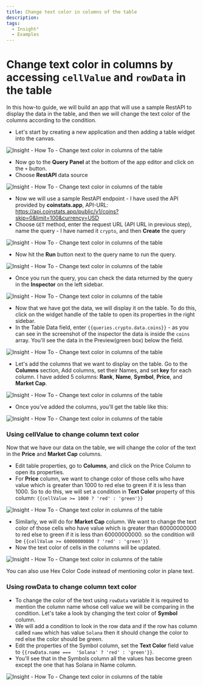```yaml
---
title: Change text color in columns of the table
description: 
tags:
  - Insight²
  - Examples
---
```


# Change text color in columns by accessing `cellValue` and `rowData` in the table

In this how-to guide, we will build an app that will use a sample RestAPI to display the data in the table, and then we will change the text color of the columns according to the condition.

- Let's start by creating a new application and then adding a table widget into the canvas.


![Insight - How To - Change text color in columns of the table](/_images/insight2/how-to/change-text-color/newapp.gif)


- Now go to the **Query Panel** at the bottom of the app editor and click on the `+` button.
- Choose **RestAPI** data source


![Insight - How To - Change text color in columns of the table](/_images/insight2/how-to/change-text-color/restapi.png)


- Now we will use a sample RestAPI endpoint -  I have used the API provided by **coinstats.app**, API-URL:
https://api.coinstats.app/public/v1/coins?skip=0&limit=100&currency=USD
- Choose `GET` method, enter the request URL (API URL in previous step), name the query - I have named it `crypto`, and then **Create** the query


![Insight - How To - Change text color in columns of the table](/_images/insight2/how-to/change-text-color/apiendpoint.png)


- Now hit the **Run** button next to the query name to run the query.


![Insight - How To - Change text color in columns of the table](/_images/insight2/how-to/change-text-color/runquery.png)


- Once you run the query, you can check the data returned by the query in the **Inspector** on the left sidebar.


![Insight - How To - Change text color in columns of the table](/_images/insight2/how-to/change-text-color/inspectord.png)



- Now that we have got the data, we will display it on the table. To do this, click on the widget handle of the table to open its properties in the right sidebar.
- In the Table Data field, enter `{{queries.crypto.data.coins}}` - as you can see in the screenshot of the inspector the data is inside the `coins` array. You'll see the data in the Preview(green box) below the field.



![Insight - How To - Change text color in columns of the table](/_images/insight2/how-to/change-text-color/data.png)


- Let's add the columns that we want to display on the table. Go to the **Columns** section, Add columns, set their Names, and set **key** for each column. I have added 5 columns: **Rank**, **Name**, **Symbol**, **Price**, and **Market Cap**.


![Insight - How To - Change text color in columns of the table](/_images/insight2/how-to/change-text-color/columns.png)


- Once you've added the columns, you'll get the table like this:


![Insight - How To - Change text color in columns of the table](/_images/insight2/how-to/change-text-color/table.png)



### Using cellValue to change column text color

Now that we have our data on the table, we will change the color of the text in the **Price** and **Market Cap** columns.

- Edit table properties, go to **Columns**, and click on the Price Column to open its properties.
- For **Price** column, we want to change color of those cells who have value which is greater than 1000 to red else to green if it is less than 1000. So to do this, we will set a condition in **Text Color** property of this column: `{{cellValue >= 1000 ? 'red' : 'green'}}`



![Insight - How To - Change text color in columns of the table](/_images/insight2/how-to/change-text-color/price.png)



- Similarly, we will do for **Market Cap** column. We want to change the text color of those cells who have value which is greater than 60000000000 to red else to green if it is less than 60000000000. so the condition will be `{{cellValue >= 60000000000 ? 'red' : 'green'}}`
- Now the text color of cells in the columns will be updated.



![Insight - How To - Change text color in columns of the table](/_images/insight2/how-to/change-text-color/cellvalue.png)



You can also use Hex Color Code instead of mentioning color in plane text.


### Using rowData to change column text color

- To change the color of the text using `rowData` variable it is required to mention the column name whose cell value we will be comparing in the condition. Let's take a look by changing the text color of **Symbol** column.
- We will add a condition to look in the row data and if the row has column called `name` which has value `Solana` then it should change the color to red else the color should be green.
- Edit the properties of the Symbol column, set the **Text Color** field value to `{{rowData.name ===  'Solana' ? 'red' : 'green'}}`.
- You'll see that in the Symbols column all the values has become green except the one that has Solana in Name column.



![Insight - How To - Change text color in columns of the table](/_images/insight2/how-to/change-text-color/rowData.png)


